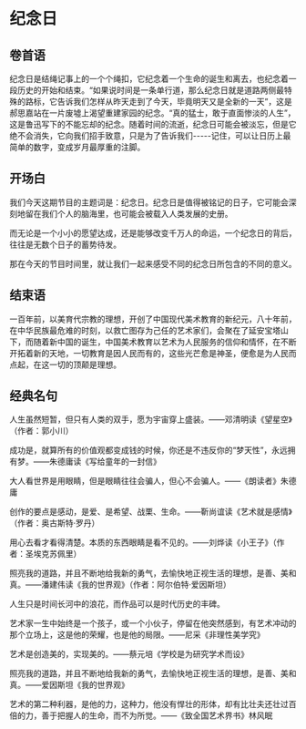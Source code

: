 # 纪念日

## 卷首语

纪念日是结绳记事上的一个个绳扣，它纪念着一个生命的诞生和离去，也纪念着一段历史的开始和结束。“如果说时间是一条单行道，那么纪念日就是道路两侧最特殊的路标，它告诉我们怎样从昨天走到了今天，毕竟明天又是全新的一天”，这是郝思嘉站在一片废墟上渴望重建家园的纪念。“真的猛士，敢于直面惨淡的人生”，这是鲁迅写下的不能忘却的纪念。随着时间的流逝，纪念日可能会被淡忘，但是它绝不会消失，它向我们招手致意，只是为了告诉我们-----记住，可以让日历上最简单的数字，变成岁月最厚重的注脚。

## 开场白

我们今天这期节目的主题词是：纪念日。纪念日是值得被铭记的日子，它可能会深刻地留在我们个人的脑海里，也可能会被载入人类发展的史册。

而无论是一个小小的愿望达成，还是能够改变千万人的命运，一个纪念日的背后，往往是无数个日子的蓄势待发。

那在今天的节目时间里，就让我们一起来感受不同的纪念日所包含的不同的意义。

## 结束语

一百年前，以美育代宗教的理想，开创了中国现代美术教育的新纪元，八十年前，在中华民族最危难的时刻，以救亡图存为己任的艺术家们，会聚在了延安宝塔山下，而随着新中国的诞生，中国美术教育以艺术为人民服务的信仰和情怀，在不断开拓着新的天地，一切教育是因人民而有的，这些光芒愈是神圣，便愈是为人民而点起，在这一切的顶颠是理想。

## 经典名句

人生虽然短暂，但只有人类的双手，愿为宇宙穿上盛装。——邓清明读《望星空》（作者：郭小川）

成功是，就算所有的价值观都变成钱的时候，你还是不违反你的“梦天性”，永远拥有梦。——朱德庸读《写给童年的一封信》

大人看世界是用眼睛，但是眼睛往往会骗人，但心不会骗人。——《朗读者》朱德庸

创作的要点是感动，是爱、是希望、战栗、生命。——靳尚谊读《艺术就是感情》（作者：奥古斯特·罗丹）

用心去看才看得清楚。本质的东西眼睛是看不见的。——刘烨读《小王子》（作者：圣埃克苏佩里）

照亮我的道路，并且不断地给我新的勇气，去愉快地正视生活的理想，是善、美和真。——潘建伟读《我的世界观》（作者：阿尔伯特·爱因斯坦）

人生只是时间长河中的浪花，而作品可以是时代历史的丰碑。

艺术家一生中始终是一个孩子，或一个小伙子，停留在他突然感到，有艺术冲动的那个立场上，这是他的荣耀，也是他的局限。——尼采《非理性美学究》

艺术是创造美的，实现美的。——蔡元培《学校是为研究学术而设》

照亮我的道路，并且不断地给我新的勇气，去愉快地正视生活的理想，是善、美和真。——爱因斯坦《我的世界观》

艺术的第二种利器，是他的力，这种力，他没有悍壮的形体，却有比壮夫还壮过百倍的力，善于把握人的生命，而不为所觉。——《致全国艺术界书》林风眠

